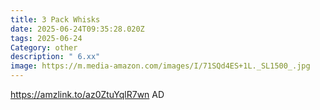 ```yaml
---
title: 3 Pack Whisks
date: 2025-06-24T09:35:28.020Z
tags: 2025-06-24
Category: other
description: " 6.xx"
image: https://m.media-amazon.com/images/I/71SQd4ES+1L._SL1500_.jpg
---
```

https://amzlink.to/az0ZtuYqlR7wn
AD